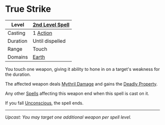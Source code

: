 # True Strike

| Level    | [2nd Level Spell](2nd%20Level%20Spells.md)                            |
| -------- | --------------------------------------------------------------------- |
| Casting  | 1 [Action](../../../../Game%20Procedures/Core%20Procedures/Action.md) |
| Duration | Until dispelled                                                       |
| Range    | Touch                                                                 |
| Domains  | [Earth](../../Spell%20Domains/Earth.md)                               |

You touch one weapon, giving it ability to hone in on a target's weakness for the duration.

The affected weapon deals [Mythril Damage](../../../../Game%20Procedures/Combat/Damage%20Types/Mythril%20Damage.md) and gains the [Deadly Property](../../../../Items%20and%20Gear/Weapon%20Properties/Deadly%20Property.md).

Any other [Spells](../../../Spells.md) affecting this weapon end when this spell is cast on it.

If you fall [Unconscious](../../../../Game%20Procedures/Conditions/Unconscious.md), the spell ends.

---
*Upcast: You may target one additional weapon per spell level.*
